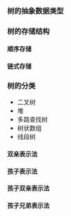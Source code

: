 
### 树的抽象数据类型

### 树的存储结构

#### 顺序存储

#### 链式存储


### 树的分类
* 二叉树
* 堆
* 多路查找树
* 树状数组
* 线段树


#### 双亲表示法

#### 孩子表示法

#### 孩子双亲表示法

#### 孩子兄弟表示法